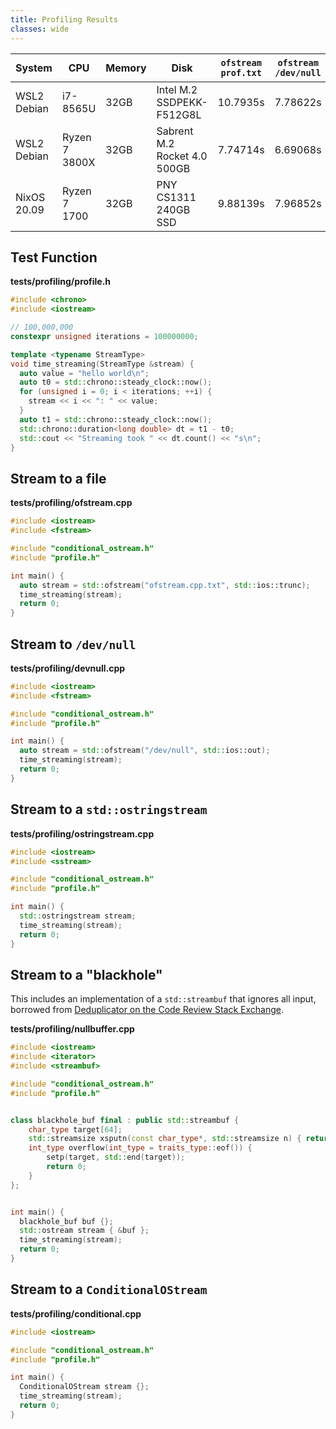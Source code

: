 ```yaml
---
title: Profiling Results
classes: wide
---
```


|      System |           CPU | Memory |                         Disk | `ofstream`<br>`prof.txt` | `ofstream`<br>`/dev/null` | `ostringstream` | "blackhole"<br>`streambuf` | `ofstream`<br>failbit | `ConditionalOStream`
|-------------|---------------|--------|------------------------------|--------------------------|---------------------------|-----------------|----------------------------|-----------------------|----------------------
| WSL2 Debian |      i7-8565U |   32GB |   Intel M.2 SSDPEKK- F512G8L |                 10.7935s |                  7.78622s |        7.37819s |                   5.94589s |              2.66578s |            0.538241s
| WSL2 Debian | Ryzen 7 3800X |   32GB | Sabrent M.2 Rocket 4.0 500GB |                 7.74714s |                  6.69068s |        5.84889s |                   4.17527s |              2.11662s |            0.550667s
| NixOS 20.09 |  Ryzen 7 1700 |   32GB |         PNY CS1311 240GB SSD |                 9.88139s |                  7.96852s |        7.35156s |                   5.09152s |              2.67259s |            0.684588s

## Test Function

**tests/profiling/profile.h**
```cpp
#include <chrono>
#include <iostream>

// 100,000,000
constexpr unsigned iterations = 100000000;

template <typename StreamType>
void time_streaming(StreamType &stream) {
  auto value = "hello world\n";
  auto t0 = std::chrono::steady_clock::now();
  for (unsigned i = 0; i < iterations; ++i) {
    stream << i << ": " << value;
  }
  auto t1 = std::chrono::steady_clock::now();
  std::chrono::duration<long double> dt = t1 - t0;
  std::cout << "Streaming took " << dt.count() << "s\n";
}
```

## Stream to a file

**tests/profiling/ofstream.cpp**
```cpp
#include <iostream>
#include <fstream>

#include "conditional_ostream.h"
#include "profile.h"

int main() {
  auto stream = std::ofstream("ofstream.cpp.txt", std::ios::trunc);
  time_streaming(stream);
  return 0;
}
```

## Stream to `/dev/null`

**tests/profiling/devnull.cpp**
```cpp
#include <iostream>
#include <fstream>

#include "conditional_ostream.h"
#include "profile.h"

int main() {
  auto stream = std::ofstream("/dev/null", std::ios::out);
  time_streaming(stream);
  return 0;
}
```

## Stream to a `std::ostringstream`

**tests/profiling/ostringstream.cpp**
```cpp
#include <iostream>
#include <sstream>

#include "conditional_ostream.h"
#include "profile.h"

int main() {
  std::ostringstream stream;
  time_streaming(stream);
  return 0;
}
```

## Stream to a "blackhole"

This includes an implementation of a `std::streambuf` that ignores all input, borrowed from [Deduplicator on the Code Review Stack Exchange](https://codereview.stackexchange.com/a/260936).

**tests/profiling/nullbuffer.cpp**
```cpp
#include <iostream>
#include <iterator>
#include <streambuf>

#include "conditional_ostream.h"
#include "profile.h"


class blackhole_buf final : public std::streambuf {
    char_type target[64];
    std::streamsize xsputn(const char_type*, std::streamsize n) { return n; }
    int_type overflow(int_type = traits_type::eof()) {
        setp(target, std::end(target));
        return 0;
    }
};


int main() {
  blackhole_buf buf {};
  std::ostream stream { &buf };
  time_streaming(stream);
  return 0;
}
```

## Stream to a `ConditionalOStream`

**tests/profiling/conditional.cpp**
```cpp
#include <iostream>

#include "conditional_ostream.h"
#include "profile.h"

int main() {
  ConditionalOStream stream {};
  time_streaming(stream);
  return 0;
}
```

